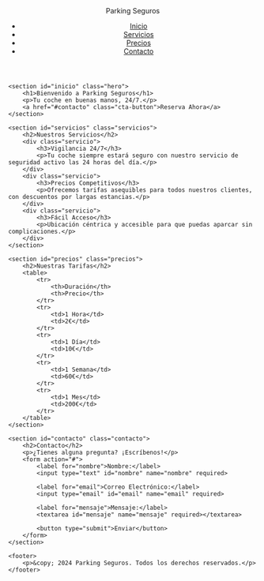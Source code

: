 <!DOCTYPE html>
<html lang="es">
<head>
    <meta charset="UTF-8">
    <meta name="viewport" content="width=device-width, initial-scale=1.0">
    <meta name="description" content="Parking seguro y cómodo para tu coche. Disponibilidad 24/7, tarifas competitivas.">
    <title>Parking Seguros - Inicio</title>
    <link rel="stylesheet" href="styles.css">
</head>
<body>
    <header>
        <nav>
            <div class="logo">Parking Seguros</div>
            <ul>
                <li><a href="#inicio">Inicio</a></li>
                <li><a href="#servicios">Servicios</a></li>
                <li><a href="#precios">Precios</a></li>
                <li><a href="#contacto">Contacto</a></li>
            </ul>
        </nav>
    </header>

    <section id="inicio" class="hero">
        <h1>Bienvenido a Parking Seguros</h1>
        <p>Tu coche en buenas manos, 24/7.</p>
        <a href="#contacto" class="cta-button">Reserva Ahora</a>
    </section>

    <section id="servicios" class="servicios">
        <h2>Nuestros Servicios</h2>
        <div class="servicio">
            <h3>Vigilancia 24/7</h3>
            <p>Tu coche siempre estará seguro con nuestro servicio de seguridad activo las 24 horas del día.</p>
        </div>
        <div class="servicio">
            <h3>Precios Competitivos</h3>
            <p>Ofrecemos tarifas asequibles para todos nuestros clientes, con descuentos por largas estancias.</p>
        </div>
        <div class="servicio">
            <h3>Fácil Acceso</h3>
            <p>Ubicación céntrica y accesible para que puedas aparcar sin complicaciones.</p>
        </div>
    </section>

    <section id="precios" class="precios">
        <h2>Nuestras Tarifas</h2>
        <table>
            <tr>
                <th>Duración</th>
                <th>Precio</th>
            </tr>
            <tr>
                <td>1 Hora</td>
                <td>2€</td>
            </tr>
            <tr>
                <td>1 Día</td>
                <td>10€</td>
            </tr>
            <tr>
                <td>1 Semana</td>
                <td>60€</td>
            </tr>
            <tr>
                <td>1 Mes</td>
                <td>200€</td>
            </tr>
        </table>
    </section>

    <section id="contacto" class="contacto">
        <h2>Contacto</h2>
        <p>¿Tienes alguna pregunta? ¡Escríbenos!</p>
        <form action="#">
            <label for="nombre">Nombre:</label>
            <input type="text" id="nombre" name="nombre" required>

            <label for="email">Correo Electrónico:</label>
            <input type="email" id="email" name="email" required>

            <label for="mensaje">Mensaje:</label>
            <textarea id="mensaje" name="mensaje" required></textarea>

            <button type="submit">Enviar</button>
        </form>
    </section>

    <footer>
        <p>&copy; 2024 Parking Seguros. Todos los derechos reservados.</p>
    </footer>
</body>
</html>
